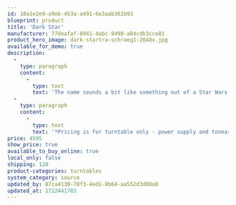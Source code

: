 ```yaml
---
id: 18a1e2e9-a9eb-453a-a491-6e3aab361b93
blueprint: product
title: 'Dark Star'
manufacturer: 77deafaf-8941-4abc-9498-a84cdb3cce81
product_hero_image: dark-startra-schraeg1-2048x.jpg
available_for_demo: true
description:
  -
    type: paragraph
    content:
      -
        type: text
        text: 'The name sounds a bit like something out of a Star Wars movie. Which was a deliberate choice. This is where our founder Jochen Räke first became friends with the material POM - polyoxymethylene. This plastic determines the entire construction, from the chassis to the motor to the turntable. The platter is an impressive six centimeters thick and comes with a precisely fitting weight, also made of POM. The result is an audiophile appearance that is as cohesive as it is aesthetic.'
  -
    type: paragraph
    content:
      -
        type: text
        text: '*Pricing is for turntable only - power supply and tonearm are additional'
price: 4595
show_price: true
available_to_buy_online: true
local_only: false
shipping: 120
product-categories: turntables
system_category: source
updated_by: 87ca4130-78f3-4ed1-8b64-aa552d3d08a8
updated_at: 1722441703
---
```

